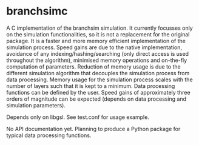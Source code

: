 # branchsimc
A C implementation of the branchsim simulation. It currently focusses only on the simulation functionalities, so it is not a replacement for the original package. It is a faster and more memory efficient implementation of the simulation process. Speed gains are due to the native implementation, avoidance of any indexing/hashing/searching (only direct access is used throughout the algorithm), minimised memory operations and on-the-fly computation of parameters. Reduction of memory usage is due to the different simulation algorithm that decouples the simulation process from data processing. Memory usage for the simulation process scales with the number of layers such that it is kept to a minimum. Data processing functions can be defined by the user. Speed gains of approximately three orders of magnitude can be expected (depends on data processing and simulation parameters).

Depends only on libgsl. See test.conf for usage example.

No API documentation yet. Planning to produce a Python package for typical data processing functions.
